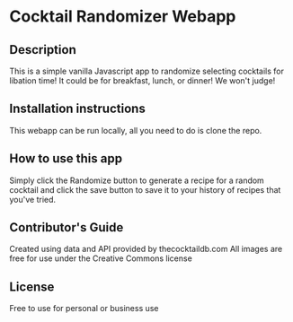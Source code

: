 # Cocktail Randomizer Webapp

## Description

This is a simple vanilla Javascript app to randomize selecting cocktails for libation time! It could be for breakfast, lunch, or dinner! We won't judge!

## Installation instructions

This webapp can be run locally, all you need to do is clone the repo.

## How to use this app

Simply click the Randomize button to generate a recipe for a random cocktail and click the save button to save it to your history of recipes that you've tried. 

## Contributor's Guide

Created using data and API provided by thecocktaildb.com
All images are free for use under the Creative Commons license

## License

Free to use for personal or business use

